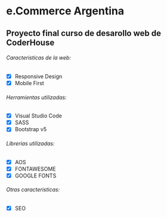 # e.Commerce Argentina

## Proyecto final curso de desarollo web de CoderHouse

###### Caracteristicas de la web:
- [x] Responsive Design
- [x] Mobile First

###### Herramientas utilizadas: 
- [x] Visual Studio Code
- [x] SASS
- [x] Bootstrap v5

###### Librerias utilizadas:
- [x] AOS
- [x] FONTAWESOME
- [x] GOOGLE FONTS

###### Otras caracteristicas:
- [x] SEO
